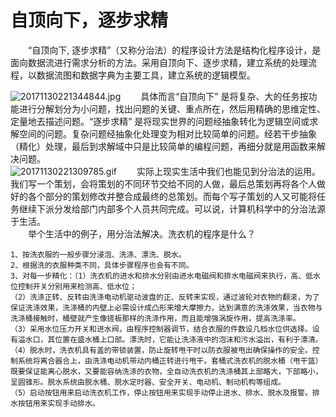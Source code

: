 # 自顶向下，逐步求精
&#8195;&#8195;“自顶向下, 逐步求精”（又称分治法）的程序设计方法是结构化程序设计，是面向数据流进行需求分析的方法。采用自顶向下、逐步求精，建立系统的处理流程，以数据流图和数据字典为主要工具，建立系统的逻辑模型。   

![20171130221344844.jpg](https://www.z4a.net/images/2019/01/16/20171130221344844.jpg)
&#8195;&#8195;具体而言“自顶向下” 是将复杂、大的任务按功能进行分解划分为小问题，找出问题的关键、重点所在，然后用精确的思维定性、定量地去描述问题。“逐步求精” 是将现实世界的问题经抽象转化为逻辑空间或求解空间的问题。复杂问题经抽象化处理变为相对比较简单的问题。经若干步抽象（精化）处理，最后到求解域中只是比较简单的编程问题，再细分就是用函数来解决问题。   
![20171130221309785.gif](https://www.z4a.net/images/2019/01/16/20171130221309785.gif)
&#8195;&#8195;实际上现实生活中我们也能见到分治法的运用。我们写一个策划，会将策划的不同环节交给不同的人做，最后总策划再将各个人做好的各个部分的策划修改并整合成最终的总策划。而每个写子策划的人又可能将任务继续下派分发给部门内部多个人员共同完成。可以说，计算机科学中的分治法源于生活。   
&#8195;&#8195;举个生活中的例子，用分治法解决。洗衣机的程序是什么？   

```
1、按洗衣服的一般步骤分浸泡、洗涤、漂洗、脱水。
2、根据洗的衣服种类不同，具体步骤程序也会有不同。
3、对每一步精化：（1）洗衣机的进水和排水分别由进水电磁阀和排水电磁阀来执行，高、低水位控制开关分别用来检测高、低水位；
（2）洗涤正转、反转由洗涤电动机驱动波盘的正、反转来实现，通过波轮对衣物的翻滚，为了保证洗涤效果，洗涤桶的内壁上必需设计成凸形来增大摩擦力，达到满意的洗涤效果，当衣物与洗涤桶接触时，桶壁就产生像搓板那样的洗涤作用，而且能增强涡旋作用，提高洗涤率。
（3）采用水位压力开关和进水阀，由程序控制器调节，结合衣服的件数设几档水位供选择。设有溢水口，其位置在盛水桶上口部。漂洗时，它能让洗涤液中的泡沫和污水溢出，有利于漂清。
（4）脱水时，洗衣机具有盖的带锁装置，防止旋转甩干时以防衣服被甩出确保操作的安全。控制系统将离合器合上，由洗涤电动机带动内桶正转进行甩干。套桶式洗衣机的脱水桶（甩干篮）既要保证能离心脱水，又要能容纳洗涤的衣物，全自动洗衣机的洗涤桶其上部略大，下部略小，呈圆锥形。脱水系统由脱水桶、脱水定时器、安全开关、电动机、制动机构等组成。
（5）启动按钮用来启动洗衣机工作，停止按钮用来实现手动停止进水、排水、脱水及报警。排水按钮用来实现手动排水。

```

